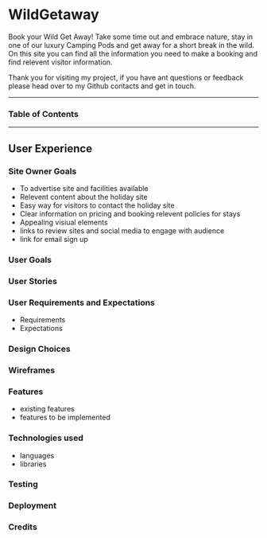# WildGetaway
Book your Wild Get Away! Take some time out and embrace nature, stay in one of our luxury Camping Pods and get away for a short break in the wild.
On this site you can find all the information you need to make a booking and find relevent visitor information.

Thank you for visiting my project, if you have ant questions or feedback please head over to my Github contacts and get in touch.

---
### Table of Contents

---
## User Experience

### Site Owner Goals
* To advertise site and facilities available
* Relevent content about the holiday site
* Easy way for visitors to contact the holiday site
* Clear information on pricing and booking relevent policies for stays
* Appealing visiual elements
* links to review sites and social media to engage with audience
* link for email sign up

### User Goals

### User Stories

### User Requirements and Expectations
* Requirements
* Expectations

### Design Choices

### Wireframes

### Features 
* existing features  
* features to be implemented

### Technologies used
* languages
* libraries

### Testing

### Deployment

### Credits

